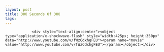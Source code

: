 ```yaml
---
layout: post
title: 300 Seconds Of 300
tags:
---
```



                <div style="text-align:center"><object type="application/x-shockwave-flash" style="width:425px; height:350px" data="http://www.youtube.com/v/fWzCdxhgFEU"><param name="movie" value="http://www.youtube.com/v/fWzCdxhgFEU"></param></object></div>
